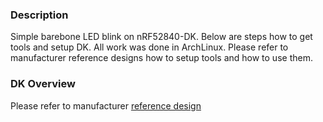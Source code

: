 ### Description
Simple barebone LED blink on nRF52840-DK.
Below are steps how to get tools and setup DK.
All work was done in ArchLinux. Please refer to manufacturer reference designs
how to setup tools and how to use them.

### DK Overview
Please refer to manufacturer [reference design](https://infocenter.nordicsemi.com/topic/ug_nrf52840_dk/UG/nrf52840_DK/intro.html)

